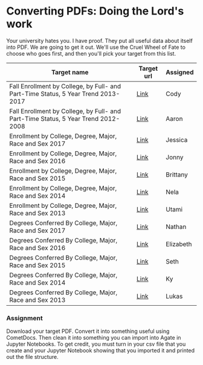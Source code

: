 # Converting PDFs: Doing the Lord's work

Your university hates you. I have proof. They put all useful data about itself into PDF. We are going to get it out. We'll use the Cruel Wheel of Fate to choose who goes first, and then you'll pick your target from this list.

|Target name|Target url|Assigned|
|-----------|----------|--------|
|Fall Enrollment by College, by Full- and Part-Time Status, 5 Year Trend 2013- 2017|[Link](https://irads.unl.edu/dmdocuments/050_fall_2017_enrl_ft_pt.pdf)|Cody|
|Fall Enrollment by College, by Full- and Part-Time Status, 5 Year Trend 2012- 2008|[Link](https://irads.unl.edu/dmdocuments/050_fall_2012_enrl_ft_pt.pdf)|Aaron|
|Enrollment by College, Degree, Major, Race and Sex 2017|[Link](https://irads.unl.edu/dmdocuments/050_fall_2017_enrl_p100.pdf)|Jessica|
|Enrollment by College, Degree, Major, Race and Sex 2016|[Link](https://irads.unl.edu/dmdocuments/050_fall_2016_enrl_p100.pdf)|Jonny|
|Enrollment by College, Degree, Major, Race and Sex 2015|[Link](https://irads.unl.edu/dmdocuments/050_fall_2015_enrl_p100.pdf)|Brittany|
|Enrollment by College, Degree, Major, Race and Sex 2014|[Link](https://irads.unl.edu/dmdocuments/050_fall_2014_enrl_p100.pdf)|Nela|
|Enrollment by College, Degree, Major, Race and Sex 2013|[Link](https://irads.unl.edu/dmdocuments/050_fall_2013_enrl_p100.pdf)|Utami|
|Degrees Conferred By College, Major, Race and Sex 2017|[Link](https://irads.unl.edu/dmdocuments/010_FY_2017_deg_p160.pdf)|Nathan|
|Degrees Conferred By College, Major, Race and Sex 2016|[Link](https://irads.unl.edu/dmdocuments/010_FY_2016_deg_p160.pdf)|Elizabeth|
|Degrees Conferred By College, Major, Race and Sex 2015|[Link](https://irads.unl.edu/dmdocuments/010_FY_2015_deg_p160.pdf)|Seth|
|Degrees Conferred By College, Major, Race and Sex 2014|[Link](https://irads.unl.edu/dmdocuments/010_FY_2014_deg_p160.pdf)|Ky|
|Degrees Conferred By College, Major, Race and Sex 2013|[Link](https://irads.unl.edu/dmdocuments/010_FY_2013_deg_p160.pdf)|Lukas|

### Assignment

Download your target PDF. Convert it into something useful using CometDocs. Then clean it into something you can import into Agate in Jupyter Notebooks. To get credit, you must turn in your csv file that you create and your Jupyter Notebook showing that you imported it and printed out the file structure.
